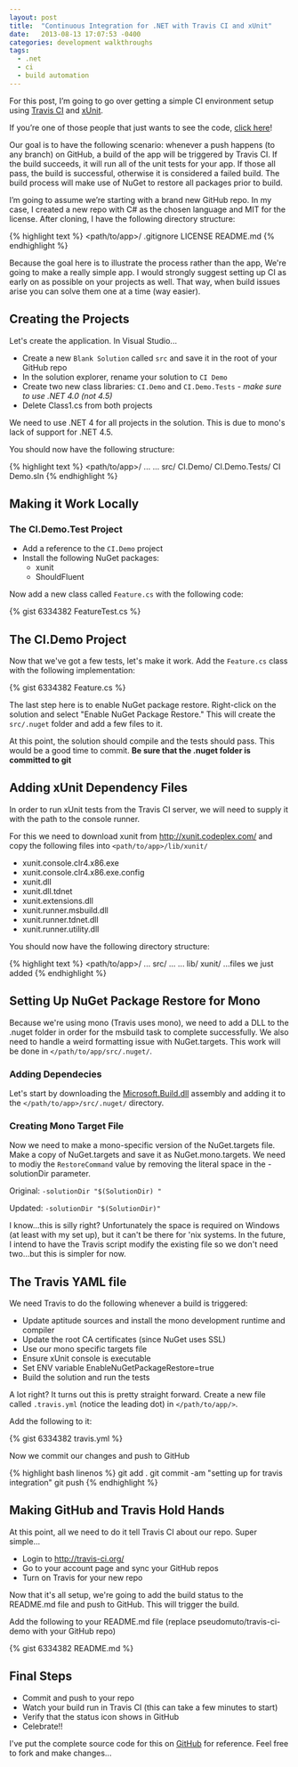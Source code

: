 ```yaml
---
layout: post
title:  "Continuous Integration for .NET with Travis CI and xUnit"
date:   2013-08-13 17:07:53 -0400
categories: development walkthroughs
tags:
  - .net
  - ci
  - build automation
---
```

For this post, I’m going to go over getting a simple CI environment setup using [Travis CI](https://travis-ci.org/ "Travis CI") and [xUnit](http://xunit.codeplex.com/ "xUnit").

If you’re one of those people that just wants to see the code, <a title="Travis CI Demo" href="https://github.com/pseudomuto/travis-ci-demo">click here</a>!

Our goal is to have the following scenario: whenever a push happens (to any branch) on GitHub, a build of the app will be triggered by Travis CI. If the build succeeds, it will run all of the unit tests for your app. If those all pass, the build is successful, otherwise it is considered a failed build. The build process will make use of NuGet to restore all packages prior to build.

I’m going to assume we’re starting with a brand new GitHub repo. In my case, I created a new repo with C# as the chosen language and MIT for the license. After cloning, I have the following directory structure:

{% highlight text %}
<path/to/app>/
  .gitignore
  LICENSE
  README.md
{% endhighlight %}

Because the goal here is to illustrate the process rather than the app, We're going to make a really simple app. I would strongly suggest setting up CI as early on as possible on your projects as well. That way, when build issues arise you can solve them one at a time (way easier).

## Creating the Projects

Let's create the application. In Visual Studio...

* Create a new `Blank Solution` called `src` and save it in the root of your GitHub repo
* In the solution explorer, rename your solution to `CI Demo`
* Create two new class libraries: `CI.Demo` and `CI.Demo.Tests` - *make sure to use .NET 4.0 (not 4.5)*
* Delete Class1.cs from both projects

We need to use .NET 4 for all projects in the solution. This is due to mono's lack of support for .NET 4.5.

You should now have the following structure:

{% highlight text %}
<path/to/app>/
  ...
  ...
  src/
    CI.Demo/
    CI.Demo.Tests/
    CI Demo.sln
{% endhighlight %}

## Making it Work Locally

### The CI.Demo.Test Project

* Add a reference to the `CI.Demo` project
* Install the following NuGet packages:
  * xunit
  * ShouldFluent

Now add a new class called `Feature.cs` with the following code:

{% gist 6334382 FeatureTest.cs %}

## The CI.Demo Project

Now that we've got a few tests, let's make it work. Add the `Feature.cs` class with the following implementation:

{% gist 6334382 Feature.cs %}

The last step here is to enable NuGet package restore. Right-click on the solution and select "Enable NuGet Package Restore." This will create the `src/.nuget` folder and add a few files to it.

At this point, the solution should compile and the tests should pass. This would be a good time to commit. **Be sure that the .nuget folder is committed to git**

## Adding xUnit Dependency Files

In order to run xUnit tests from the Travis CI server, we will need to supply it with the path to the console runner.

For this we need to download xunit from <http://xunit.codeplex.com/> and copy the following files into `<path/to/app>/lib/xunit/`

* xunit.console.clr4.x86.exe
* xunit.console.clr4.x86.exe.config
* xunit.dll
* xunit.dll.tdnet
* xunit.extensions.dll
* xunit.runner.msbuild.dll
* xunit.runner.tdnet.dll
* xunit.runner.utility.dll


You should now have the following directory structure:

{% highlight text %}
<path/to/app>/
  ...
  src/
    ...
    ...
  lib/
    xunit/
      ...files we just added
{% endhighlight %}

## Setting Up NuGet Package Restore for Mono

Because we're using mono (Travis uses mono), we need to add a DLL to the .nuget folder in order for the msbuild task to complete successfully. We also need to handle a weird formatting issue with NuGet.targets. This work will be done in `</path/to/app/src/.nuget/`.

### Adding Dependecies

Let's start by downloading the [Microsoft.Build.dll](https://github.com/pseudomuto/travis-ci-demo/blob/master/src/.nuget/Microsoft.Build.dll?raw=true) assembly and adding it to the `</path/to/app>/src/.nuget/` directory.

### Creating Mono Target File

Now we need to make a mono-specific version of the NuGet.targets file. Make a copy of NuGet.targets and save it as NuGet.mono.targets. We need to modiy the `RestoreCommand` value by removing the literal space in the -solutionDir parameter.

Original: `-solutionDir "$(SolutionDir) "`

Updated: `-solutionDir "$(SolutionDir)"`

I know...this is silly right? Unfortunately the space is required on Windows (at least with my set up), but it can't be there for 'nix systems. In the future, I intend to have the Travis script modify the existing file so we don't need two...but this is simpler for now.

## The Travis YAML file

We need Travis to do the following whenever a build is triggered:

* Update aptitude sources and install the mono development runtime and compiler
* Update the root CA certificates (since NuGet uses SSL)
* Use our mono specific targets file
* Ensure xUnit console is executable
* Set ENV variable EnableNuGetPackageRestore=true
* Build the solution and run the tests

A lot right? It turns out this is pretty straight forward. Create a new file called `.travis.yml` (notice the leading dot) in `</path/to/app/>`. 

Add the following to it:

{% gist 6334382 travis.yml %}

Now we commit our changes and push to GitHub

{% highlight bash linenos %}
git add .
git commit -am "setting up for travis integration"
git push
{% endhighlight %}

## Making GitHub and Travis Hold Hands

At this point, all we need to do it tell Travis CI about our repo. Super simple...

* Login to <http://travis-ci.org/>
* Go to your account page and sync your GitHub repos
* Turn on Travis for your new repo

Now that it's all setup, we're going to add the build status to the README.md file and push to GitHub. This will trigger the build.

Add the following to your README.md file (replace pseudomuto/travis-ci-demo with your GitHub repo)

{% gist 6334382 README.md %}

## Final Steps

* Commit and push to your repo
* Watch your build run in Travis CI (this can take a few minutes to start)
* Verify that the status icon shows in GitHub
* Celebrate!!


I've put the complete source code for this on [GitHub](https://github.com/pseudomuto/travis-ci-demo "Travis CI Demo") for reference. Feel free to fork and make changes...
